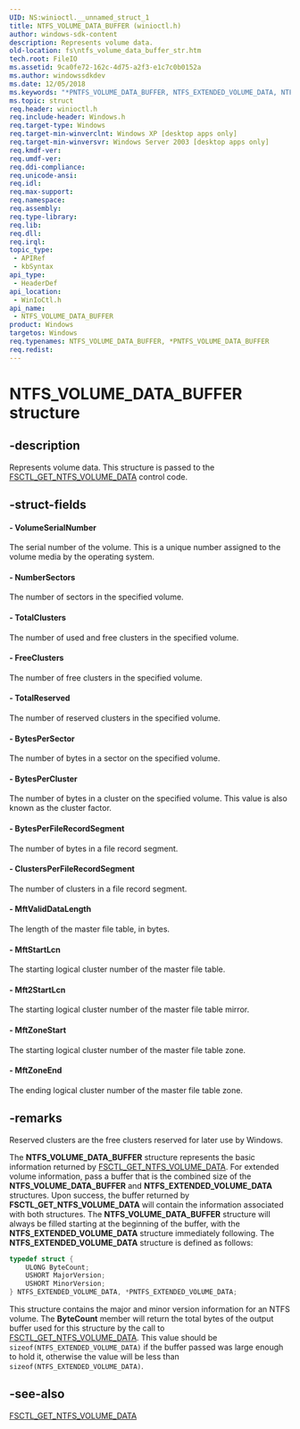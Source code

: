 ```yaml
---
UID: NS:winioctl.__unnamed_struct_1
title: NTFS_VOLUME_DATA_BUFFER (winioctl.h)
author: windows-sdk-content
description: Represents volume data.
old-location: fs\ntfs_volume_data_buffer_str.htm
tech.root: FileIO
ms.assetid: 9ca0fe72-162c-4d75-a2f3-e1c7c0b0152a
ms.author: windowssdkdev
ms.date: 12/05/2018
ms.keywords: "*PNTFS_VOLUME_DATA_BUFFER, NTFS_EXTENDED_VOLUME_DATA, NTFS_VOLUME_DATA_BUFFER, NTFS_VOLUME_DATA_BUFFER structure [Files], PNTFS_VOLUME_DATA_BUFFER, PNTFS_VOLUME_DATA_BUFFER structure pointer [Files], _win32_ntfs_volume_data_buffer_str, base.ntfs_volume_data_buffer_str, fs.ntfs_volume_data_buffer_str, winioctl/NTFS_VOLUME_DATA_BUFFER, winioctl/PNTFS_VOLUME_DATA_BUFFER"
ms.topic: struct
req.header: winioctl.h
req.include-header: Windows.h
req.target-type: Windows
req.target-min-winverclnt: Windows XP [desktop apps only]
req.target-min-winversvr: Windows Server 2003 [desktop apps only]
req.kmdf-ver: 
req.umdf-ver: 
req.ddi-compliance: 
req.unicode-ansi: 
req.idl: 
req.max-support: 
req.namespace: 
req.assembly: 
req.type-library: 
req.lib: 
req.dll: 
req.irql: 
topic_type:
 - APIRef
 - kbSyntax
api_type:
 - HeaderDef
api_location:
 - WinIoCtl.h
api_name:
 - NTFS_VOLUME_DATA_BUFFER
product: Windows
targetos: Windows
req.typenames: NTFS_VOLUME_DATA_BUFFER, *PNTFS_VOLUME_DATA_BUFFER
req.redist: 
---
```


# NTFS_VOLUME_DATA_BUFFER structure


## -description


Represents volume data.  This structure is passed to the 
<a href="https://msdn.microsoft.com/b5690b4f-3967-41d8-bf11-70f8b1da79ad">FSCTL_GET_NTFS_VOLUME_DATA</a> control code.


## -struct-fields




#### - VolumeSerialNumber

The serial number of the volume. This is a unique number assigned to the volume media by the operating system.


#### - NumberSectors

The number of sectors in the specified volume.


#### - TotalClusters

The number of used and free clusters in the specified volume.


#### - FreeClusters

The number of free clusters in the specified volume.


#### - TotalReserved

The number of reserved clusters in the specified volume.


#### - BytesPerSector

The number of bytes in a sector on the specified volume.


#### - BytesPerCluster

The number of bytes in a cluster on the specified volume. This value is also known as the cluster factor.


#### - BytesPerFileRecordSegment

The number of bytes in a file record segment.


#### - ClustersPerFileRecordSegment

The number of clusters in a file record segment.


#### - MftValidDataLength

The length of the master file table, in bytes.


#### - MftStartLcn

The starting logical cluster number of the master file table.


#### - Mft2StartLcn

The starting logical cluster number of the master file table mirror.


#### - MftZoneStart

The starting logical cluster number of the master file table zone.


#### - MftZoneEnd

The ending logical cluster number of the master file table zone.


## -remarks



Reserved clusters are the free clusters reserved for later use by Windows.

The <b>NTFS_VOLUME_DATA_BUFFER</b> structure represents the basic information returned by <a href="https://msdn.microsoft.com/b5690b4f-3967-41d8-bf11-70f8b1da79ad">FSCTL_GET_NTFS_VOLUME_DATA</a>. For extended volume information,  pass a buffer that is the combined size of the <b>NTFS_VOLUME_DATA_BUFFER</b>  and <b>NTFS_EXTENDED_VOLUME_DATA</b> structures. Upon success, the  buffer returned by <b>FSCTL_GET_NTFS_VOLUME_DATA</b> will contain the information associated with both structures. The <b>NTFS_VOLUME_DATA_BUFFER</b> structure will always be filled starting at the beginning of the buffer, with the <b>NTFS_EXTENDED_VOLUME_DATA</b> structure immediately following. The <b>NTFS_EXTENDED_VOLUME_DATA</b> structure is defined as follows: 
				


```cpp
typedef struct {
    ULONG ByteCount;
    USHORT MajorVersion;
    USHORT MinorVersion;
} NTFS_EXTENDED_VOLUME_DATA, *PNTFS_EXTENDED_VOLUME_DATA;
```


This structure contains the major and minor version information for an NTFS volume. The <b>ByteCount</b> member will return the total bytes  of the output buffer used for this structure by the call to <a href="https://msdn.microsoft.com/b5690b4f-3967-41d8-bf11-70f8b1da79ad">FSCTL_GET_NTFS_VOLUME_DATA</a>. This value should be <code>sizeof(NTFS_EXTENDED_VOLUME_DATA)</code> if the buffer passed was large enough to hold it, otherwise the value will be less than <code>sizeof(NTFS_EXTENDED_VOLUME_DATA)</code>.




## -see-also




<a href="https://msdn.microsoft.com/b5690b4f-3967-41d8-bf11-70f8b1da79ad">FSCTL_GET_NTFS_VOLUME_DATA</a>
 

 

